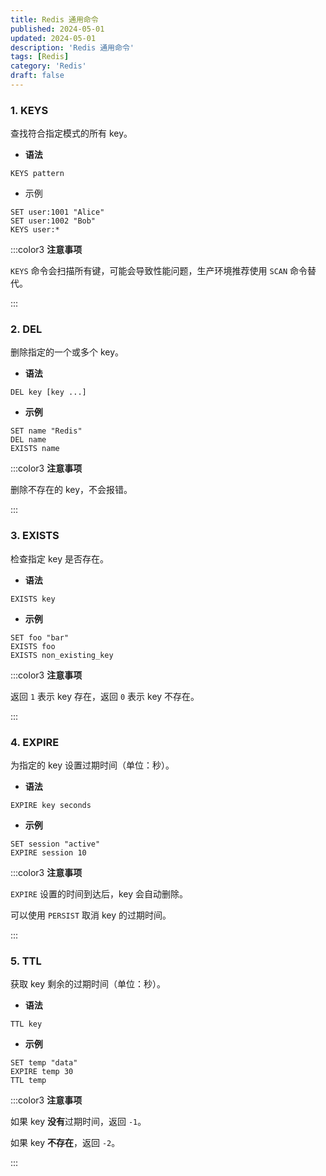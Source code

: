 ```yaml
---
title: Redis 通用命令
published: 2024-05-01
updated: 2024-05-01
description: 'Redis 通用命令'
tags: [Redis]
category: 'Redis'
draft: false 
---
```




### 1. KEYS
查找符合指定模式的所有 key。

+ **语法**

```plain
KEYS pattern
```

+ 示例

```plain
SET user:1001 "Alice"
SET user:1002 "Bob"
KEYS user:*
```

:::color3
**注意事项**

`KEYS` 命令会扫描所有键，可能会导致性能问题，生产环境推荐使用 `SCAN` 命令替代。

:::

### 2. DEL
删除指定的一个或多个 key。

+ **语法**

```plain
DEL key [key ...]
```

+ **示例**

```plain
SET name "Redis"
DEL name
EXISTS name
```

:::color3
**注意事项**

删除不存在的 key，不会报错。

:::

### 3. EXISTS
检查指定 key 是否存在。

+ **语法**

```plain
EXISTS key
```

+ **示例**

```plain
SET foo "bar"
EXISTS foo
EXISTS non_existing_key
```

:::color3
**注意事项**

返回 `1` 表示 key 存在，返回 `0` 表示 key 不存在。

:::

### 4. EXPIRE
为指定的 key 设置过期时间（单位：秒）。

+ **语法**

```plain
EXPIRE key seconds
```

+ **示例**

```plain
SET session "active"
EXPIRE session 10
```

:::color3
**注意事项**

`EXPIRE` 设置的时间到达后，key 会自动删除。

可以使用 `PERSIST` 取消 key 的过期时间。

:::

### 5. TTL
获取 key 剩余的过期时间（单位：秒）。

+ **语法**

```plain
TTL key
```

+ **示例**

```plain
SET temp "data"
EXPIRE temp 30
TTL temp
```

:::color3
**注意事项**

如果 key **没有**过期时间，返回 `-1`。

如果 key **不存在**，返回 `-2`。

:::

